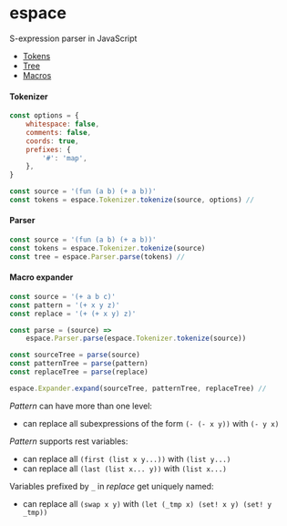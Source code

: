 espace
======

S-expression parser in JavaScript

+ [Tokens](http://adrianton3.github.io/espace.js/examples/tokens/tokens.html)
+ [Tree](http://adrianton3.github.io/espace.js/examples/tree/tree.html)
+ [Macros](http://adrianton3.github.io/espace.js/examples/macros/macros.html)

#### Tokenizer

```javascript
const options = { 
    whitespace: false,
    comments: false,
    coords: true,
    prefixes: {
        '#': 'map',
    },
}

const source = '(fun (a b) (+ a b))'
const tokens = espace.Tokenizer.tokenize(source, options) //
```

#### Parser

```javascript
const source = '(fun (a b) (+ a b))'
const tokens = espace.Tokenizer.tokenize(source)
const tree = espace.Parser.parse(tokens) //
```

#### Macro expander

```javascript
const source = '(+ a b c)'
const pattern = '(+ x y z)'
const replace = '(+ (+ x y) z)'

const parse = (source) => 
    espace.Parser.parse(espace.Tokenizer.tokenize(source))

const sourceTree = parse(source)
const patternTree = parse(pattern)
const replaceTree = parse(replace)

espace.Expander.expand(sourceTree, patternTree, replaceTree) //
```

*Pattern* can have more than one level:
 
 + can replace all subexpressions of the form `(- (- x y))` with `(- y x)`
 
*Pattern* supports rest variables:

 + can replace all `(first (list x y...))` with `(list y...)`
 + can replace all `(last (list x... y))` with `(list x...)`
 
Variables prefixed by `_` in *replace* get uniquely named:

 + can replace all `(swap x y)` with `(let (_tmp x) (set! x y) (set! y _tmp))`
